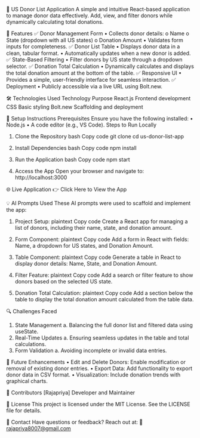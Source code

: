 📝 US Donor List Application
A simple and intuitive React-based application to manage donor data effectively. Add, view, and filter donors while dynamically calculating total donations.

🚀 Features
✅ Donor Management Form
•	Collects donor details:
o	Name
o	State (dropdown with all US states)
o	Donation Amount
•	Validates form inputs for completeness.
✅ Donor List Table
•	Displays donor data in a clean, tabular format.
•	Automatically updates when a new donor is added.
✅ State-Based Filtering
•	Filter donors by US state through a dropdown selector.
✅ Donation Total Calculation
•	Dynamically calculates and displays the total donation amount at the bottom of the table.
✅ Responsive UI
•	Provides a simple, user-friendly interface for seamless interaction.
✅ Deployment
•	Publicly accessible via a live URL using Bolt.new.

🛠 Technologies Used
Technology	Purpose
React.js	Frontend development
CSS	Basic styling
Bolt.new	Scaffolding and deployment

📂 Setup Instructions
Prerequisites
Ensure you have the following installed:
•	Node.js
•	A code editor (e.g., VS Code).
Steps to Run Locally
1.	Clone the Repository
bash
Copy code
git clone <repository-url>
cd us-donor-list-app

2.	Install Dependencies
bash
Copy code
npm install

3.	Run the Application
bash
Copy code
npm start

4.	Access the App
Open your browser and navigate to:
http://localhost:3000

🌐 Live Application
👉 Click Here to View the App

💡 AI Prompts Used
These AI prompts were used to scaffold and implement the app:
1.	Project Setup:
plaintext
Copy code
Create a React app for managing a list of donors, including their name, state, and donation amount.

2.	Form Component:
plaintext
Copy code
Add a form in React with fields: Name, a dropdown for US states, and Donation Amount.

3.	Table Component:
plaintext
Copy code
Generate a table in React to display donor details: Name, State, and Donation Amount.

4.	Filter Feature:
plaintext
Copy code
Add a search or filter feature to show donors based on the selected US state.

5.	Donation Total Calculation:
plaintext
Copy code
Add a section below the table to display the total donation amount calculated from the table data.


🔍 Challenges Faced
1.	State Management
a.	Balancing the full donor list and filtered data using useState.
2.	Real-Time Updates
a.	Ensuring seamless updates in the table and total calculations.
3.	Form Validation
a.	Avoiding incomplete or invalid data entries.

🚀 Future Enhancements
•	Edit and Delete Donors: Enable modification or removal of existing donor entries.
•	Export Data: Add functionality to export donor data in CSV format.
•	Visualization: Include donation trends with graphical charts.

🤝 Contributors
[Rajapriya]
Developer and Maintainer

📜 License
This project is licensed under the MIT License. See the LICENSE file for details.

📧 Contact
Have questions or feedback? Reach out at:
📩 rajapriya8007@gmail.com

